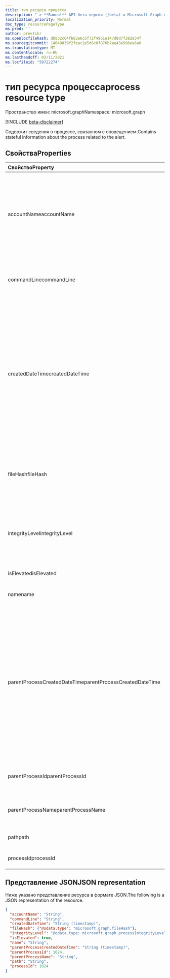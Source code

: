 ```yaml
---
title: тип ресурса процесса
description: " > **Важно!** API бета-версии (/beta) в Microsoft Graph проходят тестирование и могут быть изменены. Использование этих API в производственных приложениях не поддерживается."
localization_priority: Normal
doc_type: resourcePageType
ms.prod: ''
author: preetikr
ms.openlocfilehash: db832c64fb62e6c5f72f49b1e147d8d7f282834f
ms.sourcegitcommit: 14648839f2feac2e5d6c8f876b7ae43e996ea6a0
ms.translationtype: MT
ms.contentlocale: ru-RU
ms.lasthandoff: 03/11/2021
ms.locfileid: "50722274"
---
```

# <a name="process-resource-type"></a><span data-ttu-id="902e2-104">тип ресурса процесса</span><span class="sxs-lookup"><span data-stu-id="902e2-104">process resource type</span></span>

<span data-ttu-id="902e2-105">Пространство имен: microsoft.graph</span><span class="sxs-lookup"><span data-stu-id="902e2-105">Namespace: microsoft.graph</span></span>

 [!INCLUDE [beta-disclaimer](../../includes/beta-disclaimer.md)]

<span data-ttu-id="902e2-106">Содержит сведения о процессе, связанном с оповещением.</span><span class="sxs-lookup"><span data-stu-id="902e2-106">Contains stateful information about the process related to the alert.</span></span>

## <a name="properties"></a><span data-ttu-id="902e2-107">Свойства</span><span class="sxs-lookup"><span data-stu-id="902e2-107">Properties</span></span>

| <span data-ttu-id="902e2-108">Свойство</span><span class="sxs-lookup"><span data-stu-id="902e2-108">Property</span></span>   | <span data-ttu-id="902e2-109">Тип</span><span class="sxs-lookup"><span data-stu-id="902e2-109">Type</span></span>|<span data-ttu-id="902e2-110">Описание</span><span class="sxs-lookup"><span data-stu-id="902e2-110">Description</span></span>|
|:---------------|:--------|:----------|
|<span data-ttu-id="902e2-111">accountName</span><span class="sxs-lookup"><span data-stu-id="902e2-111">accountName</span></span>|<span data-ttu-id="902e2-112">String</span><span class="sxs-lookup"><span data-stu-id="902e2-112">String</span></span>|<span data-ttu-id="902e2-113">Идентификатор учетной записи пользователя (контекст учетной записи пользователя, в котором был указан процесс), например, Имя учетной записи, SID и так далее.</span><span class="sxs-lookup"><span data-stu-id="902e2-113">User account identifier (user account context the process ran under) for example, AccountName, SID, and so on.</span></span>|
|<span data-ttu-id="902e2-114">commandLine</span><span class="sxs-lookup"><span data-stu-id="902e2-114">commandLine</span></span>|<span data-ttu-id="902e2-115">String</span><span class="sxs-lookup"><span data-stu-id="902e2-115">String</span></span>|<span data-ttu-id="902e2-116">Командная линия полного призыва процесса, включая все параметры.</span><span class="sxs-lookup"><span data-stu-id="902e2-116">The full process invocation commandline including all parameters.</span></span>|
|<span data-ttu-id="902e2-117">createdDateTime</span><span class="sxs-lookup"><span data-stu-id="902e2-117">createdDateTime</span></span>|<span data-ttu-id="902e2-118">DateTimeOffset</span><span class="sxs-lookup"><span data-stu-id="902e2-118">DateTimeOffset</span></span>|<span data-ttu-id="902e2-119">Время начала процесса.</span><span class="sxs-lookup"><span data-stu-id="902e2-119">Time at which the process was started.</span></span> <span data-ttu-id="902e2-120">Тип Timestamp представляет сведения о времени и дате с использованием формата ISO 8601 (всегда применяется формат UTC).</span><span class="sxs-lookup"><span data-stu-id="902e2-120">The Timestamp type represents date and time information using ISO 8601 format and is always in UTC time.</span></span> <span data-ttu-id="902e2-121">Например, значение полуночи 1 января 2014 г. в формате UTC: `2014-01-01T00:00:00Z`.</span><span class="sxs-lookup"><span data-stu-id="902e2-121">For example, midnight UTC on Jan 1, 2014 is `2014-01-01T00:00:00Z`.</span></span>|
|<span data-ttu-id="902e2-122">fileHash</span><span class="sxs-lookup"><span data-stu-id="902e2-122">fileHash</span></span>|[<span data-ttu-id="902e2-123">fileHash</span><span class="sxs-lookup"><span data-stu-id="902e2-123">fileHash</span></span>](filehash.md)|<span data-ttu-id="902e2-124">Сложный тип, содержащий хеши файлов (криптографические и чувствительные к расположению).</span><span class="sxs-lookup"><span data-stu-id="902e2-124">Complex type containing file hashes (cryptographic and location-sensitive).</span></span>|
|<span data-ttu-id="902e2-125">integrityLevel</span><span class="sxs-lookup"><span data-stu-id="902e2-125">integrityLevel</span></span>|<span data-ttu-id="902e2-126">processIntegrityLevel</span><span class="sxs-lookup"><span data-stu-id="902e2-126">processIntegrityLevel</span></span>|<span data-ttu-id="902e2-127">Уровень целостности процесса.</span><span class="sxs-lookup"><span data-stu-id="902e2-127">The integrity level of the process.</span></span> <span data-ttu-id="902e2-128">Возможные значения: `unknown`, `untrusted`, `low`, `medium`, `high`, `system`.</span><span class="sxs-lookup"><span data-stu-id="902e2-128">Possible values are: `unknown`, `untrusted`, `low`, `medium`, `high`, `system`.</span></span>|
|<span data-ttu-id="902e2-129">isElevated</span><span class="sxs-lookup"><span data-stu-id="902e2-129">isElevated</span></span>|<span data-ttu-id="902e2-130">Логический</span><span class="sxs-lookup"><span data-stu-id="902e2-130">Boolean</span></span>|<span data-ttu-id="902e2-131">True, если процесс повышен.</span><span class="sxs-lookup"><span data-stu-id="902e2-131">True if the process is elevated.</span></span>|
|<span data-ttu-id="902e2-132">name</span><span class="sxs-lookup"><span data-stu-id="902e2-132">name</span></span>|<span data-ttu-id="902e2-133">String</span><span class="sxs-lookup"><span data-stu-id="902e2-133">String</span></span>|<span data-ttu-id="902e2-134">Имя файла Image процесса.</span><span class="sxs-lookup"><span data-stu-id="902e2-134">The name of the process' Image file.</span></span>|
|<span data-ttu-id="902e2-135">parentProcessCreatedDateTime</span><span class="sxs-lookup"><span data-stu-id="902e2-135">parentProcessCreatedDateTime</span></span>|<span data-ttu-id="902e2-136">DateTimeOffset</span><span class="sxs-lookup"><span data-stu-id="902e2-136">DateTimeOffset</span></span>|<span data-ttu-id="902e2-137">DateTime, на котором был запущен родительский процесс.</span><span class="sxs-lookup"><span data-stu-id="902e2-137">DateTime at which the parent process was started.</span></span> <span data-ttu-id="902e2-138">Тип Timestamp представляет сведения о времени и дате с использованием формата ISO 8601 (всегда применяется формат UTC).</span><span class="sxs-lookup"><span data-stu-id="902e2-138">The Timestamp type represents date and time information using ISO 8601 format and is always in UTC time.</span></span> <span data-ttu-id="902e2-139">Например, значение полуночи 1 января 2014 г. в формате UTC: `2014-01-01T00:00:00Z`.</span><span class="sxs-lookup"><span data-stu-id="902e2-139">For example, midnight UTC on Jan 1, 2014 is `2014-01-01T00:00:00Z`.</span></span>|
|<span data-ttu-id="902e2-140">parentProcessId</span><span class="sxs-lookup"><span data-stu-id="902e2-140">parentProcessId</span></span>|<span data-ttu-id="902e2-141">Int32</span><span class="sxs-lookup"><span data-stu-id="902e2-141">Int32</span></span>|<span data-ttu-id="902e2-142">ID процесса (PID) родительского процесса.</span><span class="sxs-lookup"><span data-stu-id="902e2-142">The Process ID (PID) of the parent process.</span></span>|
|<span data-ttu-id="902e2-143">parentProcessName</span><span class="sxs-lookup"><span data-stu-id="902e2-143">parentProcessName</span></span>|<span data-ttu-id="902e2-144">String</span><span class="sxs-lookup"><span data-stu-id="902e2-144">String</span></span>|<span data-ttu-id="902e2-145">Имя файла изображений родительского процесса.</span><span class="sxs-lookup"><span data-stu-id="902e2-145">The name of the image file of the parent process.</span></span>|
|<span data-ttu-id="902e2-146">path</span><span class="sxs-lookup"><span data-stu-id="902e2-146">path</span></span>|<span data-ttu-id="902e2-147">String</span><span class="sxs-lookup"><span data-stu-id="902e2-147">String</span></span>|<span data-ttu-id="902e2-148">Полный путь, включая имя файла.</span><span class="sxs-lookup"><span data-stu-id="902e2-148">Full path, including filename.</span></span>|
|<span data-ttu-id="902e2-149">processId</span><span class="sxs-lookup"><span data-stu-id="902e2-149">processId</span></span>|<span data-ttu-id="902e2-150">Int32</span><span class="sxs-lookup"><span data-stu-id="902e2-150">Int32</span></span>|<span data-ttu-id="902e2-151">ID процесса (PID) процесса.</span><span class="sxs-lookup"><span data-stu-id="902e2-151">The Process ID (PID) of the process.</span></span>|

## <a name="json-representation"></a><span data-ttu-id="902e2-152">Представление JSON</span><span class="sxs-lookup"><span data-stu-id="902e2-152">JSON representation</span></span>

<span data-ttu-id="902e2-153">Ниже указано представление ресурса в формате JSON.</span><span class="sxs-lookup"><span data-stu-id="902e2-153">The following is a JSON representation of the resource.</span></span>

<!-- {
  "blockType": "resource",
  "optionalProperties": [

  ],
  "@odata.type": "microsoft.graph.process"
}-->

```json
{
  "accountName": "String",
  "commandLine": "String",
  "createdDateTime": "String (timestamp)",
  "fileHash": {"@odata.type": "microsoft.graph.fileHash"},
  "integrityLevel": "@odata.type: microsoft.graph.processIntegrityLevel",
  "isElevated": true,
  "name": "String",
  "parentProcessCreatedDateTime": "String (timestamp)",
  "parentProcessId": 1024,
  "parentProcessName": "String",
  "path": "String",
  "processId": 1024
}

```

<!-- uuid: 8fcb5dbc-d5aa-4681-8e31-b001d5168d79
2015-10-25 14:57:30 UTC -->
<!--
{
  "type": "#page.annotation",
  "description": "process resource",
  "keywords": "",
  "section": "documentation",
  "tocPath": "",
  "suppressions": []
}
-->


